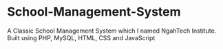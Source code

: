 # School-Management-System
A Classic School Management System which I named NgahTech Institute. Built using PHP, MySQL, HTML, CSS and JavaScript
